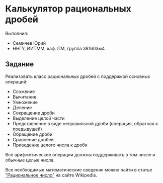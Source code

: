 # Калькулятор рациональных дробей

Выполнил:

 - Семичев Юрий
 - ННГУ, ИИТММ, каф. ПМ, группа 381603м4

## Задание

Реализовать класс рациональных дробей с поддержкой основных операций:

 - Сложение
 - Вычитание
 - Умножение
 - Деление
 - Сокращение дроби
 - Выделение целой части
 - Представление в виде неправильной дроби (операция, обратная к предыдущей)
 - Обращение дроби
 - Сравнение дробей
 - Приведение целого числа к дроби
 
Все арифметические операции должны поддерживать в том числе и обычные целые числа.

Все необходимые математические сведения можно найти в статье
["Рациональное число"][ratio] на сайте Wikipedia.

<!-- LINKS -->

[ratio]: https://en.wikipedia.org/wiki/Rational_number
